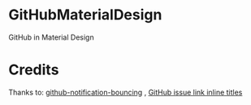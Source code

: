 # GitHubMaterialDesign
GitHub in Material Design

# Credits
Thanks to: [github-notification-bouncing](https://github.com/muchweb/github-notification-bouncing) , [GitHub issue link inline titles](https://userstyles.org/styles/106817/github-issue-link-inline-titles)
